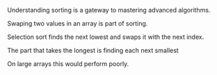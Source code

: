 
Understanding sorting
is a gateway
to mastering
advanced algorithms.

Swaping two values
in an array
is part of sorting.

Selection sort
finds the next lowest
and swaps it
with the next index.

The part that takes the longest
is finding each next smallest

On large arrays
this would perform poorly.

